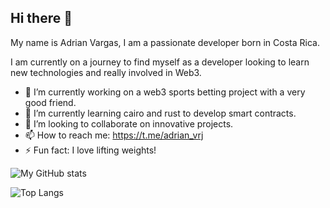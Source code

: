## Hi there 👋

<!--
**adrianvrj/adrianvrj** is a ✨ _special_ ✨ repository because its `README.md` (this file) appears on your GitHub profile.

Here are some ideas to get you started:

- 🔭 I’m currently working on ...
- 🌱 I’m currently learning ...
- 👯 I’m looking to collaborate on ...
- 🤔 I’m looking for help with ...
- 💬 Ask me about ...
- 📫 How to reach me: ...
- 😄 Pronouns: ...
- ⚡ Fun fact: ...
-->

My name is Adrian Vargas, I am a passionate developer born in Costa Rica.

I am currently on a journey to find myself as a developer looking to learn new technologies and really involved in Web3.

- 🔭 I’m currently working on a web3 sports betting project with a very good friend.
- 🌱 I’m currently learning cairo and rust to develop smart contracts.
- 👯 I’m looking to collaborate on innovative projects.
- 📫 How to reach me: https://t.me/adrian_vrj
- ⚡ Fun fact: I love lifting weights!

![My GitHub stats](https://github-readme-stats.vercel.app/api?username=adrianvrj&show_icons=true&theme=transparent)

![Top Langs](https://github-readme-stats.vercel.app/api/top-langs/?username=adrianvrj&hide_progress=false&theme=transparent)

